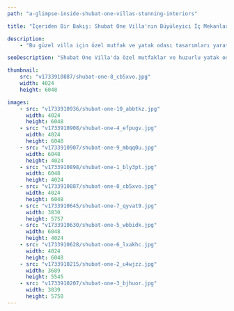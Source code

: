 ```yaml
---
path: "a-glimpse-inside-shubat-one-villas-stunning-interiors"

title: "İçeriden Bir Bakış: Shubat One Villa'nın Büyüleyici İç Mekanları"

description:
    - "Bu güzel villa için özel mutfak ve yatak odası tasarımları yarattık. Ekibimiz, ev sahiplerinin yaşam tarzına uygun olarak her odayı özenle planladı. Mutfak, geniş hareket alanıyla birlikte harika yemekler pişirmek için gereken her şeye sahip. Yatak odaları dinlenmek için huzurlu ve sakin mekanlar. Her odanın özel hissettirmesi ve görünmesi için yüksek kaliteli malzemeler ve akıllı tasarım seçimleri kullandık. Evin tamamı, hem güzel hem de yaşaması kolay olacak şekilde uyumlu bir şekilde bir araya geliyor."

seoDescription: "Shubat One Villa'da özel mutfaklar ve huzurlu yatak odalarıyla lüks iç mekan tasarımını keşfedin. Premium malzemeler, akıllı yerleşim planları ve zarif yaşam alanlarını deneyimleyin. Uzman tasarımcılarımızla evinizi dönüştürün. Güzellik ve işlevselliğin mükemmel uyumunu yaratın."

thumbnail:
    src: "v1733910887/shubat-one-8_cb5xvo.jpg"
    width: 4024
    height: 6048

images:
    - src: "v1733910936/shubat-one-10_abbtkz.jpg"
      width: 4024
      height: 6048
    - src: "v1733910908/shubat-one-4_efpugv.jpg"
      width: 4024
      height: 6048
    - src: "v1733910907/shubat-one-9_mbqq0u.jpg"
      width: 6048
      height: 4024
    - src: "v1733910898/shubat-one-1_bly3pt.jpg"
      width: 6048
      height: 4024
    - src: "v1733910887/shubat-one-8_cb5xvo.jpg"
      width: 4024
      height: 6048
    - src: "v1733910645/shubat-one-7_qyvat9.jpg"
      width: 3830
      height: 5757
    - src: "v1733910630/shubat-one-5_wbbidk.jpg"
      width: 6048
      height: 4024
    - src: "v1733910628/shubat-one-6_lxakhc.jpg"
      width: 4024
      height: 6048
    - src: "v1733910215/shubat-one-2_u4wjzz.jpg"
      width: 3689
      height: 5545
    - src: "v1733910207/shubat-one-3_bjhuor.jpg"
      width: 3839
      height: 5758
---
```

